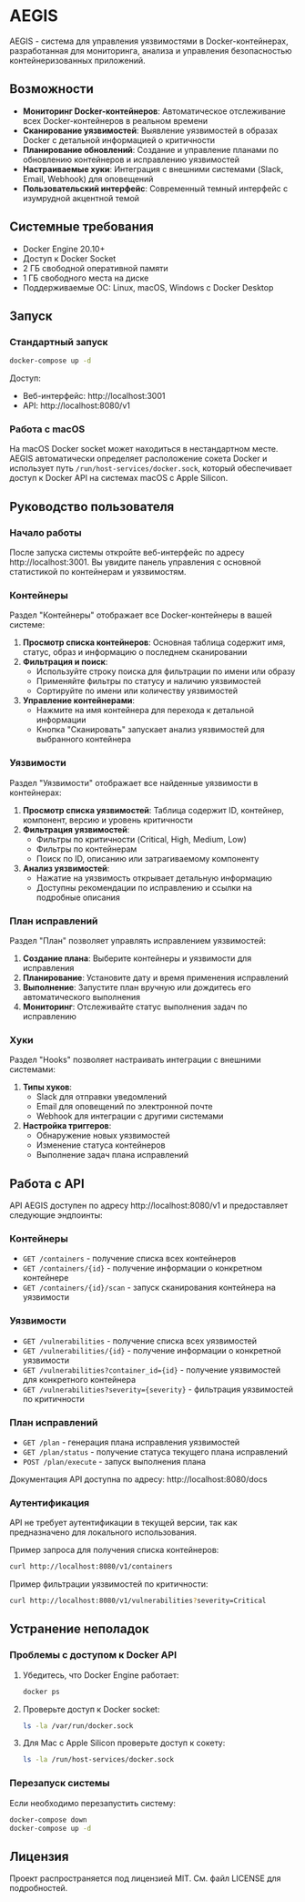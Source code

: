 # AEGIS

AEGIS - система для управления уязвимостями в Docker-контейнерах, разработанная для мониторинга, анализа и управления безопасностью контейнеризованных приложений.

## Возможности

- **Мониторинг Docker-контейнеров**: Автоматическое отслеживание всех Docker-контейнеров в реальном времени
- **Сканирование уязвимостей**: Выявление уязвимостей в образах Docker с детальной информацией о критичности
- **Планирование обновлений**: Создание и управление планами по обновлению контейнеров и исправлению уязвимостей
- **Настраиваемые хуки**: Интеграция с внешними системами (Slack, Email, Webhook) для оповещений
- **Пользовательский интерфейс**: Современный темный интерфейс с изумрудной акцентной темой

## Системные требования

- Docker Engine 20.10+
- Доступ к Docker Socket
- 2 ГБ свободной оперативной памяти
- 1 ГБ свободного места на диске
- Поддерживаемые ОС: Linux, macOS, Windows с Docker Desktop

## Запуск

### Стандартный запуск

```bash
docker-compose up -d
```

Доступ:
- Веб-интерфейс: http://localhost:3001
- API: http://localhost:8080/v1

### Работа с macOS

На macOS Docker socket может находиться в нестандартном месте. AEGIS автоматически определяет расположение сокета Docker и использует путь `/run/host-services/docker.sock`, который обеспечивает доступ к Docker API на системах macOS с Apple Silicon.

## Руководство пользователя

### Начало работы

После запуска системы откройте веб-интерфейс по адресу http://localhost:3001. Вы увидите панель управления с основной статистикой по контейнерам и уязвимостям.

### Контейнеры

Раздел "Контейнеры" отображает все Docker-контейнеры в вашей системе:

1. **Просмотр списка контейнеров**: Основная таблица содержит имя, статус, образ и информацию о последнем сканировании
2. **Фильтрация и поиск**: 
   - Используйте строку поиска для фильтрации по имени или образу
   - Применяйте фильтры по статусу и наличию уязвимостей
   - Сортируйте по имени или количеству уязвимостей
3. **Управление контейнерами**:
   - Нажмите на имя контейнера для перехода к детальной информации
   - Кнопка "Сканировать" запускает анализ уязвимостей для выбранного контейнера

### Уязвимости

Раздел "Уязвимости" отображает все найденные уязвимости в контейнерах:

1. **Просмотр списка уязвимостей**: Таблица содержит ID, контейнер, компонент, версию и уровень критичности
2. **Фильтрация уязвимостей**:
   - Фильтры по критичности (Critical, High, Medium, Low)
   - Фильтры по контейнерам
   - Поиск по ID, описанию или затрагиваемому компоненту
3. **Анализ уязвимостей**:
   - Нажатие на уязвимость открывает детальную информацию
   - Доступны рекомендации по исправлению и ссылки на подробные описания

### План исправлений

Раздел "План" позволяет управлять исправлением уязвимостей:

1. **Создание плана**: Выберите контейнеры и уязвимости для исправления
2. **Планирование**: Установите дату и время применения исправлений
3. **Выполнение**: Запустите план вручную или дождитесь его автоматического выполнения
4. **Мониторинг**: Отслеживайте статус выполнения задач по исправлению

### Хуки

Раздел "Hooks" позволяет настраивать интеграции с внешними системами:

1. **Типы хуков**:
   - Slack для отправки уведомлений
   - Email для оповещений по электронной почте
   - Webhook для интеграции с другими системами
2. **Настройка триггеров**:
   - Обнаружение новых уязвимостей
   - Изменение статуса контейнеров
   - Выполнение задач плана исправлений

## Работа с API

API AEGIS доступен по адресу http://localhost:8080/v1 и предоставляет следующие эндпоинты:

### Контейнеры
- `GET /containers` - получение списка всех контейнеров
- `GET /containers/{id}` - получение информации о конкретном контейнере
- `GET /containers/{id}/scan` - запуск сканирования контейнера на уязвимости

### Уязвимости
- `GET /vulnerabilities` - получение списка всех уязвимостей
- `GET /vulnerabilities/{id}` - получение информации о конкретной уязвимости
- `GET /vulnerabilities?container_id={id}` - получение уязвимостей для конкретного контейнера
- `GET /vulnerabilities?severity={severity}` - фильтрация уязвимостей по критичности

### План исправлений
- `GET /plan` - генерация плана исправления уязвимостей
- `GET /plan/status` - получение статуса текущего плана исправлений
- `POST /plan/execute` - запуск выполнения плана

Документация API доступна по адресу: http://localhost:8080/docs

### Аутентификация
API не требует аутентификации в текущей версии, так как предназначено для локального использования.

Пример запроса для получения списка контейнеров:
```bash
curl http://localhost:8080/v1/containers
```

Пример фильтрации уязвимостей по критичности:
```bash
curl http://localhost:8080/v1/vulnerabilities?severity=Critical
```

## Устранение неполадок

### Проблемы с доступом к Docker API

1. Убедитесь, что Docker Engine работает:
   ```bash
   docker ps
   ```

2. Проверьте доступ к Docker socket:
   ```bash
   ls -la /var/run/docker.sock
   ```

3. Для Mac с Apple Silicon проверьте доступ к сокету:
   ```bash
   ls -la /run/host-services/docker.sock
   ```

### Перезапуск системы

Если необходимо перезапустить систему:

```bash
docker-compose down
docker-compose up -d
```

## Лицензия

Проект распространяется под лицензией MIT. См. файл LICENSE для подробностей.
